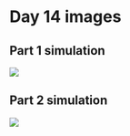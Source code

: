 # Day 14 images

## Part 1 simulation
![](images/part1.png)

## Part 2 simulation
![](images/part2.png)
